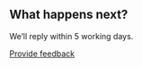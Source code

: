 ## What happens next?

We’ll reply within 5 working days.

<a href="https://www.gov.uk/done/eu-settled-status-enquiries" class="button">Provide feedback</a>
